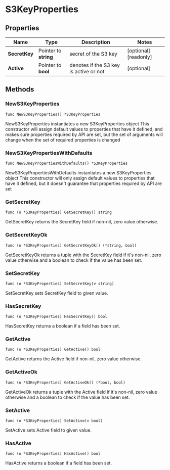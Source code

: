 # S3KeyProperties

## Properties

|Name | Type | Description | Notes|
|------------ | ------------- | ------------- | -------------|
|**SecretKey** | Pointer to **string** | secret of the S3 key | [optional] [readonly] |
|**Active** | Pointer to **bool** | denotes if the S3 key is active or not | [optional] |

## Methods

### NewS3KeyProperties

`func NewS3KeyProperties() *S3KeyProperties`

NewS3KeyProperties instantiates a new S3KeyProperties object
This constructor will assign default values to properties that have it defined,
and makes sure properties required by API are set, but the set of arguments
will change when the set of required properties is changed

### NewS3KeyPropertiesWithDefaults

`func NewS3KeyPropertiesWithDefaults() *S3KeyProperties`

NewS3KeyPropertiesWithDefaults instantiates a new S3KeyProperties object
This constructor will only assign default values to properties that have it defined,
but it doesn't guarantee that properties required by API are set

### GetSecretKey

`func (o *S3KeyProperties) GetSecretKey() string`

GetSecretKey returns the SecretKey field if non-nil, zero value otherwise.

### GetSecretKeyOk

`func (o *S3KeyProperties) GetSecretKeyOk() (*string, bool)`

GetSecretKeyOk returns a tuple with the SecretKey field if it's non-nil, zero value otherwise
and a boolean to check if the value has been set.

### SetSecretKey

`func (o *S3KeyProperties) SetSecretKey(v string)`

SetSecretKey sets SecretKey field to given value.

### HasSecretKey

`func (o *S3KeyProperties) HasSecretKey() bool`

HasSecretKey returns a boolean if a field has been set.

### GetActive

`func (o *S3KeyProperties) GetActive() bool`

GetActive returns the Active field if non-nil, zero value otherwise.

### GetActiveOk

`func (o *S3KeyProperties) GetActiveOk() (*bool, bool)`

GetActiveOk returns a tuple with the Active field if it's non-nil, zero value otherwise
and a boolean to check if the value has been set.

### SetActive

`func (o *S3KeyProperties) SetActive(v bool)`

SetActive sets Active field to given value.

### HasActive

`func (o *S3KeyProperties) HasActive() bool`

HasActive returns a boolean if a field has been set.



